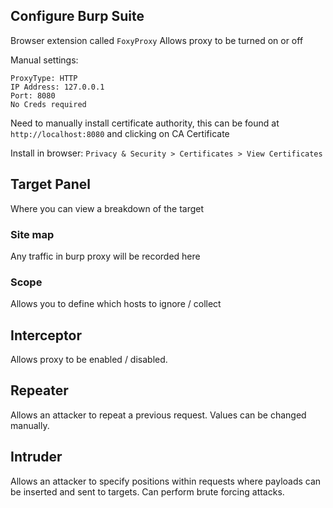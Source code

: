 ## Configure Burp Suite
Browser extension called `FoxyProxy`
Allows proxy to be turned on or off 

Manual settings:
```Burp Proxy Settings
ProxyType: HTTP
IP Address: 127.0.0.1
Port: 8080
No Creds required
```
Need to manually install certificate authority, this can be found at `http://localhost:8080` and clicking on CA Certificate 

Install in browser: `Privacy & Security > Certificates > View Certificates`

## Target Panel
Where you can view a breakdown of the target
### Site map 
Any traffic in burp proxy will be recorded here 
### Scope
Allows you to define which hosts to ignore / collect

## Interceptor
Allows proxy to be enabled / disabled.

## Repeater
Allows an attacker to repeat a previous request.
Values can be changed manually. 

## Intruder
Allows an attacker to specify positions within requests where payloads can be inserted and sent to targets.
Can perform brute forcing attacks.


